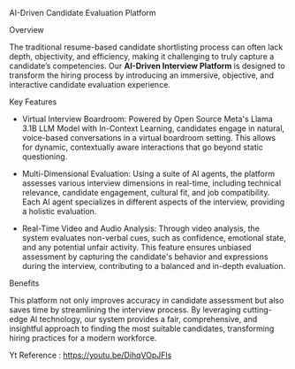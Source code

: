 AI-Driven Candidate Evaluation Platform

Overview

The traditional resume-based candidate shortlisting process can often lack depth, objectivity, and efficiency, making it challenging to truly capture a candidate’s competencies. Our **AI-Driven Interview Platform** is designed to transform the hiring process by introducing an immersive, objective, and interactive candidate evaluation experience. 

Key Features

- Virtual Interview Boardroom: Powered by Open Source Meta's Llama 3.1B LLM Model with In-Context Learning, candidates engage in natural, voice-based conversations in a virtual boardroom setting. This allows for dynamic, contextually aware interactions that go beyond static questioning.
  
- Multi-Dimensional Evaluation: Using a suite of AI agents, the platform assesses various interview dimensions in real-time, including technical relevance, candidate engagement, cultural fit, and job compatibility. Each AI agent specializes in different aspects of the interview, providing a holistic evaluation.

- Real-Time Video and Audio Analysis: Through video analysis, the system evaluates non-verbal cues, such as confidence, emotional state, and any potential unfair activity. This feature ensures unbiased assessment by capturing the candidate's behavior and expressions during the interview, contributing to a balanced and in-depth evaluation.

Benefits

This platform not only improves accuracy in candidate assessment but also saves time by streamlining the interview process. By leveraging cutting-edge AI technology, our system provides a fair, comprehensive, and insightful approach to finding the most suitable candidates, transforming hiring practices for a modern workforce.



Yt Reference : https://youtu.be/DihqVOpJFls
